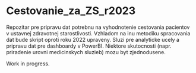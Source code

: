# Cestovanie_za_ZS_r2023
Repozitar pre pripravu dat potrebnu na vyhodnotenie cestovania pacientov v ustavnej zdravotnej starostlivosti. Vzhladom na inu metodiku spracovania dat bude skript oproti roku 2022 upraveny. Sluzi pre analyticke ucely a pripravu dat pre dashboardy v PowerBI. Niektore skutocnosti (napr. priradenie urovni medicinskych sluzieb) mozu byt zjednodusene.

Work in progress.